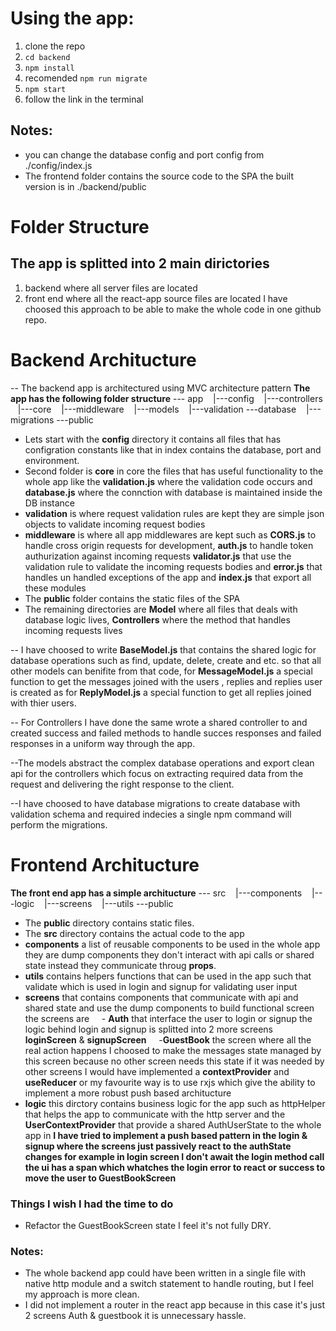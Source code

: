 # Using the app:
1. clone the repo
2. `cd backend`
3. `npm install`
4. recomended `npm run migrate`
4. `npm start`
5. follow the link in the terminal
## Notes:
- you can change the database config and port config from ./config/index.js
- The frontend folder contains the source code to the SPA the built version is in ./backend/public

# Folder Structure
## The app is splitted into 2 main dirictories
1. backend where all server files are located
2. front end where all the react-app source files are located
I have choosed this approach to be able to make the whole code in one github repo.
# Backend Architucture
-- The backend app is architectured using MVC architecture pattern
**The app has the following folder structure**
--- app
&nbsp;&nbsp;&nbsp;|---config
&nbsp;&nbsp;&nbsp;|---controllers
&nbsp;&nbsp;&nbsp;|---core
&nbsp;&nbsp;&nbsp;|---middleware
&nbsp;&nbsp;&nbsp;|---models
&nbsp;&nbsp;&nbsp;|---validation
---database
&nbsp;&nbsp;&nbsp;|---migrations
---public

- Lets start with the **config** directory it contains all files that has configration constants like that in index contains the database, port and environment.
- Second folder is **core** in core the files that has useful functionality to the whole app like the **validation.js** where the validation code occurs and **database.js** where the connction with database is maintained inside the DB instance
- **validation** is where request validation rules are kept they are simple json objects to validate incoming request bodies
- **middleware** is where all app middlewares are kept such as **CORS.js** to handle cross origin requests for development, **auth.js** to handle token authurization against incoming requests **validator.js** that use the validation rule to validate the incoming requests bodies and **error.js** that handles un handled exceptions of the app and **index.js** that export all these modules
- The **public** folder contains the static files of the SPA
- The remaining directories are **Model** where all files that deals with database logic lives, **Controllers** where the method that handles incoming requests lives

-- I have choosed to write **BaseModel.js** that contains the shared logic for database operations such as find, update, delete, create and etc. so that all other models can benifite from that code, for **MessageModel.js** a special function to get the messages joined with the users , replies and replies user is created as for **ReplyModel.js** a special function to get all replies joined with thier users.

-- For Controllers I have done the same wrote a shared controller to and created success and failed methods to handle succes responses and failed responses in a uniform way through the app.

--The models abstract the complex database operations and export clean api for the controllers which focus on extracting required data from the request and delivering the right response to the client.

--I have choosed to have database migrations to create database with validation schema and required indecies a single npm command will perform the migrations.

# Frontend Architucture
**The front end app has a simple architucture**
--- src
&nbsp;&nbsp;&nbsp;|---components
&nbsp;&nbsp;&nbsp;|---logic
&nbsp;&nbsp;&nbsp;|---screens
&nbsp;&nbsp;&nbsp;|---utils
---public
- The **public** directory contains static files.
- The **src** directory contains the actual code to the app
- **components** a list of reusable components to be used in the whole app they are dump components they don't interact with api calls or shared state instead they communicate throug **props**.
- **utils** contains helpers functions that can be used in the app such that validate which is used in login and signup for validating user input
- **screens** that contains components that communicate with api and shared state and use the dump components to build functional screen the screens are
&nbsp;&nbsp;&nbsp; - **Auth** that interface the user to login or signup the logic behind login and signup is splitted into 2 more screens **loginScreen** & **signupScreen**
&nbsp;&nbsp;&nbsp; -**GuestBook** the screen where all the real action happens I choosed to make the messages state managed by this screen because no other screen needs this state if it was needed by other screens I would have implemented a **contextProvider** and **useReducer** or my favourite way is to use rxjs which give
the ability to implement a more robust push based architucture
- **logic** this dirctory contains business logic for the app such as httpHelper that helps the app to communicate with the http server and the **UserContextProvider**
 that provide a shared AuthUserState to the whole app in **I have tried to implement a push based pattern in the login & signup where the screens just passively react to the authState changes for example in login screen I don't await the login method call the ui has a span which whatches the login error to react or success to move the user to GuestBookScreen**
### Things I wish I had the time to do
- Refactor the GuestBookScreen state I feel it's not fully DRY.
### Notes:
- The whole backend app could have been written in a single file with native http module and a switch statement to handle routing, but I feel my approach is more clean.
- I did not implement a router in the react app because in this case it's just 2 screens Auth & guestbook it is unnecessary hassle.
